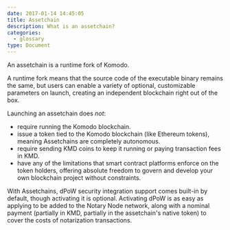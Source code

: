 ```yaml
---
date: 2017-01-14 14:45:05
title: Assetchain
description: What is an assetchain?
categories:
  - glossary
type: Document
---
```

An assetchain is a runtime fork of Komodo.

A runtime fork means that the source code of the executable binary remains the same, but users can enable a variety of optional, customizable parameters on launch, creating an independent blockchain right out of the box.

Launching an assetchain does *not*:
* require running the Komodo blockchain.
* issue a token tied to the Komodo blockchain (like Ethereum tokens), meaning Assetchains are completely autonomous.
* require sending KMD coins to keep it running or paying transaction fees in KMD.
* have any of the limitations that smart contract platforms enforce on the token holders, offering absolute freedom to govern and develop your own blockchain project without constraints.

With Assetchains, dPoW security integration support comes built-in by default, though activating it is optional. Activating dPoW is as easy as applying to be added to the Notary Node network, along with a nominal payment (partially in KMD, partially in the assetchain's native token) to cover the costs of notarization transactions.

